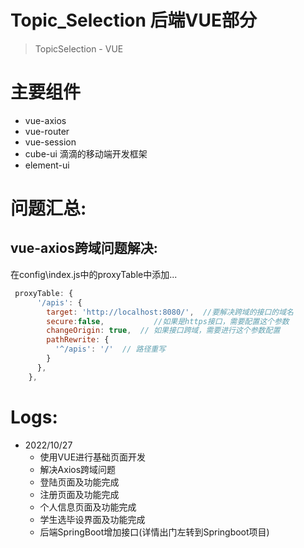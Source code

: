# Topic_Selection 后端VUE部分

> TopicSelection - VUE



# **主要组件**

- vue-axios
- vue-router
- vue-session
- cube-ui  滴滴的移动端开发框架
- element-ui 



# 问题汇总:

## vue-axios跨域问题解决:

在config\index.js中的proxyTable中添加...

```js
 proxyTable: {
      '/apis': {
        target: 'http://localhost:8080/',  //要解决跨域的接口的域名
        secure:false,           //如果是https接口，需要配置这个参数
        changeOrigin: true,  // 如果接口跨域，需要进行这个参数配置
        pathRewrite: {
          '^/apis': '/'  // 路径重写
        }
      },
    },
```





# Logs:

- 2022/10/27
  - 使用VUE进行基础页面开发
  - 解决Axios跨域问题  
  - 登陆页面及功能完成
  - 注册页面及功能完成
  - 个人信息页面及功能完成
  - 学生选毕设界面及功能完成
  - 后端SpringBoot增加接口(详情出门左转到Springboot项目)
